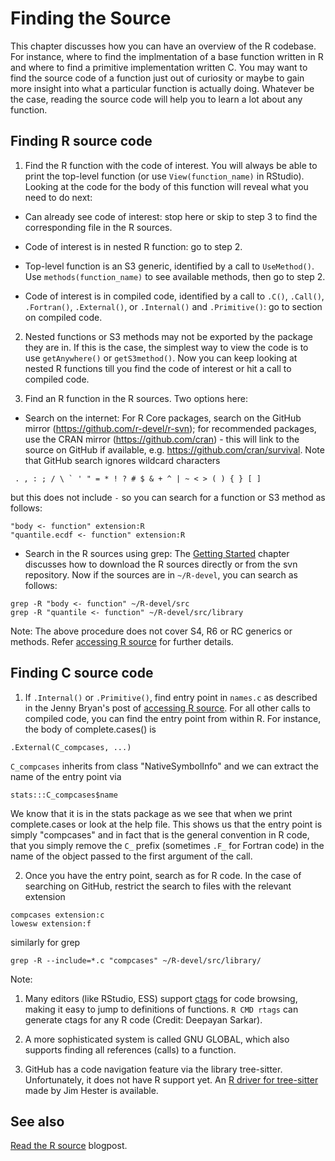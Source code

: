 # Finding the Source 

This chapter discusses how you can have an overview of the R codebase. For instance, where to find the implmentation of a base function written in R and where to find a primitive implementation written C. You may want to find the source code of a function just out of curiosity or maybe to gain more insight into what a particular function is actually doing. Whatever be the case, reading the source code will help you to learn a lot about any function.

## Finding R source code

1. Find the R function with the code of interest. You will always be able to print the top-level function (or use `View(function_name)` in RStudio). Looking at the code for the body of this function will reveal what you need to do next:

  * Can already see code of interest: stop here or skip to step 3 to find the corresponding file in the R sources.

  * Code of interest is in nested R function: go to step 2.

  * Top-level function is an S3 generic, identified by a call to `UseMethod()`. Use `methods(function_name)` to see available methods, then go to step 2.
  
  * Code of interest is in compiled code, identified by a call to `.C()`, `.Call()`, `.Fortran()`, `.External()`, or `.Internal()` and `.Primitive()`: go to section on compiled code.
 
2. Nested functions or S3 methods may not be exported by the package they are in. If this is the case, the simplest way to view the code is to use `getAnywhere()` or `getS3method()`. Now you can keep looking at nested R functions till you find the code of interest or hit a call to compiled code.

3. Find an R function in the R sources. Two options here:

  * Search on the internet: For R Core packages, search on the GitHub mirror (https://github.com/r-devel/r-svn); for recommended packages, use the CRAN mirror (https://github.com/cran) - this will link to the source on GitHub if available, e.g. https://github.com/cran/survival. Note that GitHub search ignores wildcard characters
  
```
 . , : ; / \ ` ' " = * ! ? # $ & + ^ | ~ < > ( ) { } [ ]
```

but this does not include `-` so you can search for a function or S3 method as follows:

```
"body <- function" extension:R
"quantile.ecdf <- function" extension:R
```

  * Search in the R sources using grep: The [Getting Started](#GetStart) chapter discusses how to download the R sources directly or from the svn repository. Now if the sources are in `~/R-devel`, you can search as follows:
  
```  
grep -R "body <- function" ~/R-devel/src
grep -R "quantile <- function" ~/R-devel/src/library
```

Note: The above procedure does not cover S4, R6 or RC generics or methods. Refer [accessing R source](https://github.com/jennybc/access-r-source) for further details.

## Finding C source code

1. If  `.Internal()` or `.Primitive()`, find entry point in `names.c` as described in the Jenny Bryan's post of [accessing R source](https://github.com/jennybc/access-r-source). For all other calls to compiled code, you can find the entry point from within R. For instance, the body of complete.cases() is

```
.External(C_compcases, ...)
```

`C_compcases` inherits from class "NativeSymbolInfo" and we can extract the name of the entry point via

```
stats:::C_compcases$name
```

We know that it is in the stats package as we see that when we print complete.cases or look at the help file. This shows us that the entry point is simply "compcases" and in fact that is the general convention in R code, that you simply remove the `C_` prefix (sometimes `.F_` for Fortran code) in the name of the object passed to the first argument of the call.

2. Once you have the entry point, search as for R code. In the case of searching on GitHub, restrict the search to files with the relevant extension

```
compcases extension:c
lowesw extension:f
```

similarly for grep

```
grep -R --include=*.c "compcases" ~/R-devel/src/library/
```

Note: 

1. Many editors (like RStudio, ESS) support [ctags](https://en.wikipedia.org/wiki/Ctags) for code browsing, making it easy to jump to definitions of functions. `R CMD rtags` can generate ctags for any R code (Credit: Deepayan Sarkar).

2. A more sophisticated system is called GNU GLOBAL, which also supports
finding all references (calls) to a function. 

3. GitHub has a code navigation feature via the library tree-sitter. Unfortunately, it does not have R support yet. An [R driver for tree-sitter](https://github.com/r-lib/tree-sitter-r) made by Jim Hester is available.

## See also

[Read the R source](https://blog.r-hub.io/2019/05/14/read-the-source/) blogpost.
